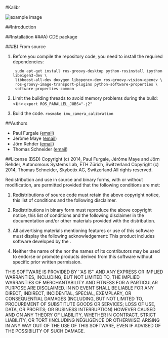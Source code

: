 #Kalibr

![example image](https://raw.githubusercontent.com/wiki/schneith/Kalibr-test/images/cam.png)

##Introduction

##Installation
###A) CDE package


###B) From source
1. Before you compile the repository code, you need to install the required
   dependencies:

        sudo apt-get install ros-groovy-desktop python-rosinstall ipython libeigen3-dev \
        libboost-all-dev doxygen libopencv-dev ros-groovy-vision-opencv \
        ros-groovy-image-transport-plugins python-software-properties \
        software-properties-common

2. Limit the building threads to avoid memory problems during the build: <br\>
    ```export ROS_PARALLEL_JOBS="-j2"```

3. Build the code.
    ```rosmake imu_camera_calibration```

##Authors
* Paul Furgale ([email](paul.furgale@mavt.ethz.ch))
* Jérôme Maye ([email](jerome.maye@mavt.ethz.ch))
* Jörn Rehder ([email](joern.rehder@mavt.ethz.ch))
* Thomas Schneider ([email](schneith@ethz.ch))

##License (BSD)
Copyright (c) 2014, Paul Furgale, Jérôme Maye and Jörn Rehder, Autonomous Systems Lab, ETH Zürich, Switzerland
Copyright (c) 2014, Thomas Schneider, Skybotix AG, Switzerland
All rights reserved.

Redistribution and use in source and binary forms, with or without modification, are permitted provided that the following conditions are met:

1. Redistributions of source code must retain the above copyright notice, this list of conditions and the following disclaimer.

1. Redistributions in binary form must reproduce the above copyright notice, this list of conditions and the following disclaimer in the documentation and/or other materials provided with the distribution.

1. All advertising materials mentioning features or use of this software must display the following acknowledgement: This product includes software developed by the <organization>.

1. Neither the name of the <organization> nor the names of its contributors may be used to endorse or promote products derived from this software without specific prior written permission.

THIS SOFTWARE IS PROVIDED BY <COPYRIGHT HOLDER> ''AS IS'' AND ANY EXPRESS OR IMPLIED WARRANTIES, INCLUDING, BUT NOT LIMITED TO, THE IMPLIED WARRANTIES OF MERCHANTABILITY AND FITNESS FOR A PARTICULAR PURPOSE ARE DISCLAIMED. IN NO EVENT SHALL <COPYRIGHT HOLDER> BE LIABLE FOR ANY DIRECT, INDIRECT, INCIDENTAL, SPECIAL, EXEMPLARY, OR CONSEQUENTIAL DAMAGES (INCLUDING, BUT NOT LIMITED TO, PROCUREMENT OF SUBSTITUTE GOODS OR SERVICES; LOSS OF USE, DATA, OR PROFITS; OR BUSINESS INTERRUPTION) HOWEVER CAUSED AND ON ANY THEORY OF LIABILITY, WHETHER IN CONTRACT, STRICT LIABILITY, OR TORT (INCLUDING NEGLIGENCE OR OTHERWISE) ARISING IN ANY WAY OUT OF THE USE OF THIS SOFTWARE, EVEN IF ADVISED OF THE POSSIBILITY OF SUCH DAMAGE.
